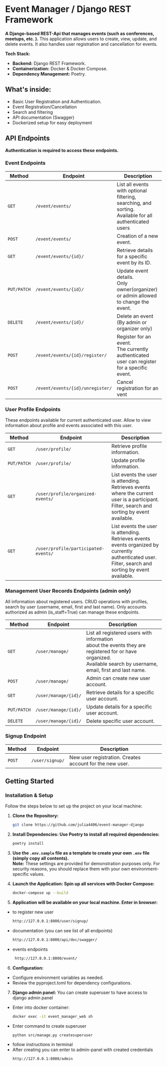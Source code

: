 # Event Manager / Django REST Framework

**A Django-based REST-Api that manages events (such as conferences, meetups, etc.
).**
This application allows users to create, view, update, and delete events.
It also handles user registration and cancellation for events.

**Tech Stack:** 
- **Backend:** Django REST Framework.
- **Containerization:** Docker & Docker Compose.
- **Dependency Management:** Poetry.


## What's inside:
- Basic User Registration and Authentication.
- Event Registration/Cancellation
- Search and filtering
- API documentation (Swagger)
- Dockerized setup for easy deployment

## API Endpoints
**Authentication is required to access these endpoints.**

### Event Endpoints


| Method        | Endpoint                           | Description                                                                                                   |
|---------------|------------------------------------|---------------------------------------------------------------------------------------------------------------|
| `GET`         | `/event/events/`                   | List all events with optional filtering, <br/>searching, and sorting. <br/>Available for all authenticated users |
| `POST`        | `/event/events/`                   | Creation of a new event.                                                                                      |
| `GET`         | `/event/events/{id}/`              | Retrieve details for a specific event by its ID.                                                              |
| `PUT/PATCH`   | `/event/events/{id}/`              | Update event details.<br/> Only owner(organizer) or admin allowed to change the event.                        |
| `DELETE`      | `/event/events/{id}/`              | Delete an event (By admin or organizer only)                                                                  |
| `POST`        | `/event/events/{id}/register/`     | Register for an event. <br/>The currently authenticated user can register for a specific event.               |
| `POST`        | `/event/events/{id}/unregister/`   | Cancel registration for an vent                                                                               |


### User Profile Endpoints

These endpoints available for current authenticated user. Allow to view 
information about profile and events associated with this user.

| Method      | Endpoint                               | Description                                                                                                                                                   |
|-------------|----------------------------------------|---------------------------------------------------------------------------------------------------------------------------------------------------------------|
| `GET`       | `/user/profile/`                       | Retrieve profile information.                                                                                                                                 |
| `PUT/PATCH` | `/user/profile/`                       | Update profile information.                                                                                                                                   |
| `GET`       | `/user/profile/organized-events/`      | List events the user is attending.<br/>Retrieves events where the current user is a participant.<br/>Filter, search and sorting by event available.           |
| `GET`       | `/user/profile/participated-events/`   | List events the user is attending.<br/>Retrieves events events organized by currently authenticated user.<br/>Filter, search and sorting by event available.  |

### Management User Records Endpoints (admin only)
All information about registered users. CRUD operations with profiles, search 
by user (username, email, first and last name).
Only accounts authorized as admin (is_staff=True) can manage these endpoints.

| Method        | Endpoint               | Description                                                                                                                                                               |
|---------------|------------------------|---------------------------------------------------------------------------------------------------------------------------------------------------------------------------|
| `GET`         | `/user/manage/`        | List all registered users with information <br/>about the events they are registered for or have organized.<br/>Available search by username, email, first and last name. |
| `POST`        | `/user/manage/`        | Admin can create new user account.                                                                                                                                        |
| `GET`         | `/user/manage/{id}/`   | Retrieve details for a specific  user account.                                                                                                                            |
| `PUT/PATCH`   | `/user/manage/{id}/`   | Update details for a specific  user account.                                                                                                             |
| `DELETE`      | `/user/manage/{id}/`   | Delete specific user account.                                                                                                                                             |

### Signup Endpoint

| Method | Endpoint         | Description                                                                                                      |
|--------|------------------|------------------------------------------------------------------------------------------------------------------|
| `POST` | `/user/signup/`  | New user registration. Creates account for the new user.|



## Getting Started
### Installation & Setup

Follow the steps below to set up the project on your local machine:

1. **Clone the Repository:**
   ```bash
   git clone https://github.com/julia4406/event-manager-django

2. **Install Dependencies: Use Poetry to install all required dependencies:**
   ```bash
   poetry install
   
3. **Use the `.env.sample` file as a template to create your own `.env` file 
   (simply copy all contents).**  
 **Note:** These settings are provided for demonstration purposes only. For security reasons, you should replace them with your own environment-specific values.


4. **Launch the Application: Spin up all services with Docker Compose:**
   ```bash
   docker-compose up --build
   
5. **Application will be available on your local machine. Enter in browser:**

- to register new user
    ```bash
    http://127.0.0.1:8000/user/signup/
- documentation (you can see list of all endpoints)
   ```bash
   http://127.0.0.1:8000/api/doc/swagger/
   
- events endpoints
   ```bash
    http://127.0.0.1:8000/event/

6. **Configuration:**
  - Configure environment variables as needed.
  - Review the pyproject.toml for dependency configurations.

7. **Django admin panel:**
You can create superuser to have access to django admin panel
  - Enter into docker container:
    ```bash
    docker exec -it event_manager_web sh
  - Enter command to create superuser
    ```bash
    python src/manage.py createsuperuser
  - follow instructions in terminal
  - After creating you can enter to admin-panel with created credentials
    ```bash
    http://127.0.0.1:8000/admin
